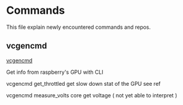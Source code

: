 # Commands

This file explain newly encountered commands and repos.

## vcgencmd

[vcgencmd](https://www.raspberrypi.com/documentation/computers/os.html#vcgencmd)

Get info from raspberry's GPU with CLI

vcgencmd get_throttled get slow down stat of the GPU see ref

vcgencmd measure_volts core get voltage ( not yet able to interpret )
